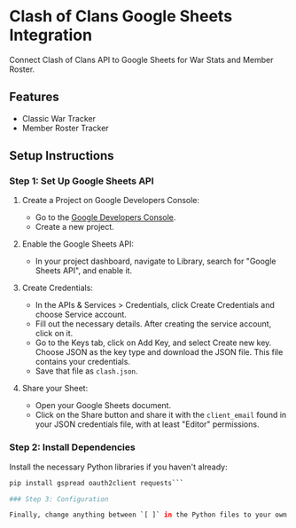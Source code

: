 # Clash of Clans Google Sheets Integration

Connect Clash of Clans API to Google Sheets for War Stats and Member Roster.

## Features
- Classic War Tracker
- Member Roster Tracker

## Setup Instructions

### Step 1: Set Up Google Sheets API

1. Create a Project on Google Developers Console:
   - Go to the [Google Developers Console](https://console.developers.google.com/).
   - Create a new project.
   
2. Enable the Google Sheets API:
   - In your project dashboard, navigate to Library, search for "Google Sheets API", and enable it.
   
3. Create Credentials:
   - In the APIs & Services > Credentials, click Create Credentials and choose Service account.
   - Fill out the necessary details. After creating the service account, click on it.
   - Go to the Keys tab, click on Add Key, and select Create new key. Choose JSON as the key type and download the JSON file. This file contains your credentials.
   - Save that file as `clash.json`.
   
4. Share your Sheet:
   - Open your Google Sheets document.
   - Click on the Share button and share it with the `client_email` found in your JSON credentials file, with at least "Editor" permissions.

### Step 2: Install Dependencies

Install the necessary Python libraries if you haven't already:
```bash
pip install gspread oauth2client requests```

### Step 3: Configuration

Finally, change anything between `[ ]` in the Python files to your own.

